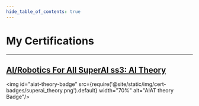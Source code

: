 ```yaml
---
hide_table_of_contents: true
---
```


# My Certifications

---

## [AI/Robotics For All SuperAI ss3: AI Theory](https://superai.aiat.or.th/)

<img id="aiat-theory-badge" src={require('@site/static/img/cert-badges/superai_theory.png').default} width="70%" alt="AIAT theory Badge"/>